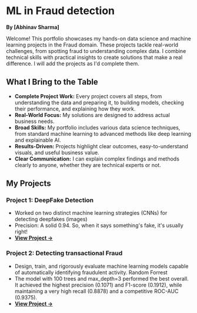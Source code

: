 # ML in Fraud detection 

**By [Abhinav Sharma]**

Welcome! This portfolio showcases my hands-on data science and machine learning projects in the Fraud domain. These projects tackle real-world challenges, from spotting fraud to understanding complex data. I combine technical skills with practical insights to create solutions that make a real difference. I will add the projects as I'd complete them. 



## What I Bring to the Table

* **Complete Project Work:** Every project covers all steps, from understanding the data and preparing it, to building models, checking their performance, and explaining how they work.
* **Real-World Focus:** My solutions are designed to address actual business needs.
* **Broad Skills:** My portfolio includes various data science techniques, from standard machine learning to advanced methods like deep learning and explainable AI.
* **Results-Driven:** Projects highlight clear outcomes, easy-to-understand visuals, and useful business value.
* **Clear Communication:** I can explain complex findings and methods clearly to anyone, whether they are technical experts or not.

## My Projects

### Project 1: DeepFake Detection
* Worked on two distinct machine learning strategies (CNNs) for detecting deepfakes (images)
* Precision: A solid 0.94. So, when it says something's fake, it's usually right!
* **[View Project →](./deepfake_detection)**

### Project 2: Detecting transactional Fraud
* Design, train, and rigorously evaluate machine learning models capable of automatically identifying fraudulent activity.  Random Forrest
* The model with 100 trees and max_depth=3 performed the best overall. It achieved the highest precision (0.1071) and F1-score (0.1912), while maintaining a very high recall (0.8878) and a competitive ROC-AUC (0.9375).
* **[View Project →](./Detecting_Transaction_Fraud)**
